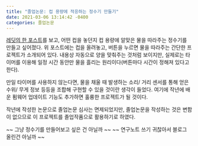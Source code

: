 ```yaml
---
title: "졸업논문: 컵 용량에 적응하는 정수기 만들기"
date: 2021-03-06 13:14:42 -0400
categories: 졸업논문
---
```

[레딧의 한 포스트]를 보고, 어떤 컵을 놓던지 컵 용량에 알맞은 물을 따라주는 정수기를 만들고 싶어졌다. 위 포스트에는 컵을 올려놓고, 버튼을 누르면 물을 따라주는 간단한 프로젝트가 소개되어 있다. 내용상 자동으로 양을 맞춰주는 것처럼 보이지만, 실제로는 타이머를 이용해 일정 시간 동안만 물을 흘리는 원리이다(버튼마다 시간이 정해져 있다고 한다).

만일 타이머를 사용하지 않는다면, 물을 채울 때 발생하는 소리/ 거리 센서를 통해 얻은 수위/ 무게 정보 등등을 조합해 구현할 수 있을 것이란 생각이 들었다. 여기에 작년에 배운 펌웨어 업데이트 기능도 추가하면 훌륭한 프로젝트가 될 것이다.

작년에 작성한 논문으로 졸업논문 심사는 면제되었지만, 졸업논문을 작성하는 것은 변함이 없으므로 이 프로젝트를 졸업작품으로 활용하기로 하였다.

~~ 그냥 정수기를 만들어보고 싶은 건 아닐까 ~~
~~ 연구노트 쓰기 귀찮아서 블로그 올린건 아닐까 ~~

[레딧의 한 포스트]: https://www.reddit.com/r/raspberry_pi/comments/llgzqs/i_built_an_automatic_water_dispenser_to_fill_my/?utm_source=share&utm_medium=web2x&context=3